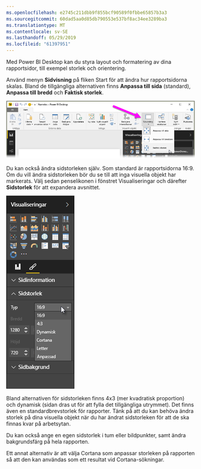 ```yaml
---
ms.openlocfilehash: e2745c211dbb9f855bcf90589f0fbbe65857b3a3
ms.sourcegitcommit: 60dad5aa0d85db790553e537bf8ac34ee3289ba3
ms.translationtype: MT
ms.contentlocale: sv-SE
ms.lasthandoff: 05/29/2019
ms.locfileid: "61397951"
---
```

Med Power BI Desktop kan du styra layout och formatering av dina rapportsidor, till exempel storlek och orientering.

Använd menyn **Sidvisning** på fliken Start för att ändra hur rapportsidorna skalas. Bland de tillgängliga alternativen finns **Anpassa till sida** (standard), **Anpassa till bredd** och **Faktisk storlek**.

![](media/3-11-page-layout-formatting/3-11_1.png)

Du kan också ändra sidstorleken själv. Som standard är rapportsidorna 16:9. Om du vill ändra sidstorleken bör du se till att inga visuella objekt har markerats. Välj sedan penselikonen i fönstret Visualiseringar och därefter **Sidstorlek** för att expandera avsnittet.

![](media/3-11-page-layout-formatting/3-11_2.png)

Bland alternativen för sidstorleken finns 4x3 (mer kvadratisk proportion) och dynamisk (sidan dras ut för att fylla det tillgängliga utrymmet). Det finns även en standardbrevstorlek för rapporter. Tänk på att du kan behöva ändra storlek på dina visuella objekt när du har ändrat sidstorleken för att de ska finnas kvar på arbetsytan.

Du kan också ange en egen sidstorlek i tum eller bildpunkter, samt ändra bakgrundsfärg på hela rapporten.

Ett annat alternativ är att välja Cortana som anpassar storleken på rapporten så att den kan användas som ett resultat vid Cortana-sökningar.

